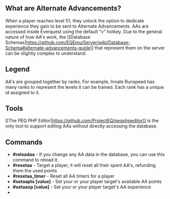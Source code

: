 ## What are Alternate Advancements?
When a player reaches level 51, they unlock the option to dedicate experience they gain to be sent to Alternate Advancements. AAs are accessed inside Everquest using the default "v" hotkey. Due to the general nature of how AA's work, the [[Database Schemas|https://github.com/EQEmu/Server/wiki/Database-Schema#alternate-advancements-guide]] that represent them on the server can be slightly complex to understand.

## Legend
AA's are grouped together by ranks. For example, Innate Runspeed has many ranks to represent the levels it can be trained. Each rank has a unique id assigned to it.

## Tools 
[[The PEQ PHP Editor|https://github.com/ProjectEQ/peqphpeditor]] is the only tool to support editing AAs without directly accessing the database.

## Commands
* **#reloadaa** - If you change any AA data in the database, you can use this command to reload it.
* **#resetaa** - Target a player, it will reset all their spent AA's, refunding them the used points
* **#resetaa_timer** - Reset all AA timers for a player
* **#setaapts [value]** - Set your or your player target's available AA points
* **#setaaxp [value]** - Set your or your player target's AA experience
* 
